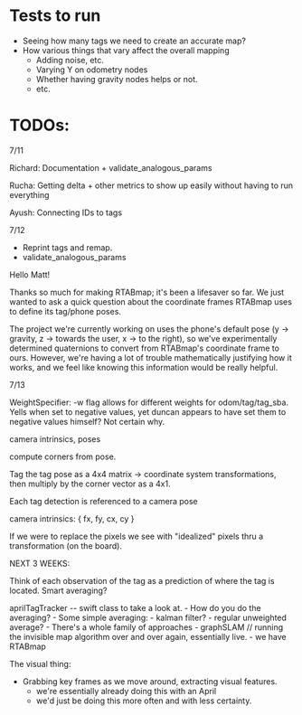 # Tests to run

- Seeing how many tags we need to create an accurate map?
- How various things that vary affect the overall mapping
    - Adding noise, etc.
    - Varying Y on odometry nodes
    - Whether having gravity nodes helps or not. 
    - etc.

# TODOs:

7/11

Richard:
Documentation + validate_analogous_params

Rucha:
Getting delta + other metrics to show up easily without having to run everything

Ayush:
Connecting IDs to tags

7/12

- Reprint tags and remap.
- validate_analogous_params



Hello Matt! 

Thanks so much for making RTABmap; it's been a lifesaver so far. We just wanted to ask a quick question about the coordinate frames RTABmap uses to define its tag/phone poses. 

The project we're currently working on uses the phone's default pose (y -> gravity, z -> towards the user, x -> to the right), so we've experimentally determined quaternions to convert from RTABmap's coordinate frame to ours. However, we're having a lot of trouble mathematically justifying how it works, and we feel like knowing this information would be really helpful. 

7/13

WeightSpecifier: -w flag allows for different weights for odom/tag/tag_sba. Yells when set to negative values, yet duncan appears to have set them to negative values himself? Not certain why. 




camera intrinsics, poses

compute corners from pose. 

Tag the tag pose as a 4x4 matrix -> coordinate system transformations, then multiply by the corner vector as a 4x1. 

Each tag detection is referenced to a camera pose

camera intrinsics:
{
    fx,
    fy,
    cx,
    cy
}

If we were to replace the pixels we see with "idealized" pixels thru a transformation (on the board). 



NEXT 3 WEEKS:

Think of each observation of the tag as a prediction of where the tag is located. Smart averaging? 

aprilTagTracker -- swift class to take a look at.
    - How do you do the averaging? 
    - Some simple averaging:
        - kalman filter?
        - regular unweighted average?
        - There's a whole family of approaches
    - graphSLAM // running the invisible map algorithm over and over again, essentially live.
    - we have RTABmap


The visual thing:
- Grabbing key frames as we move around, extracting visual features.
    - we're essentially already doing this with an April
    - we'd just be doing this more often and with less certainty. 
